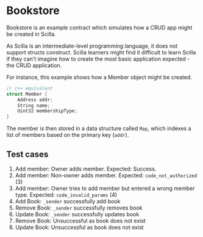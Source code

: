 # Bookstore
Bookstore is an example contract which simulates how a CRUD app might be created in Scilla.

As Scilla is an intermediate-level programming language, it does not support structs construct. Scilla learners might find it difficult to learn Scilla if they can't imagine how to create the most basic application expected - the CRUD application.

For instance, this example shows how a Member object might be created.

```c++
// c++ equivalent
struct Member {
    Address addr;
    String name;
    Uint32 membershipType;
}
```

The member is then stored in a data structure called `Map`, which indexes a list of members based on the primary key (`addr`).

## Test cases

1. Add member: Owner adds member. Expected: Success.
2. Add member: Non-owner adds member. Expected: `code_not_authorized` (3)
3. Add member: Owner tries to add member but entered a wrong member type. Expected: `code_invalid_params` (4) 
4. Add Book: `_sender` successfully add book
5. Remove Book: `_sender` successfully removes book
6. Update Book: `_sender` successfully updates book 
7. Remove Book: Unsuccessful as book does not exist
8. Update Book: Unsuccessful as book does not exist
